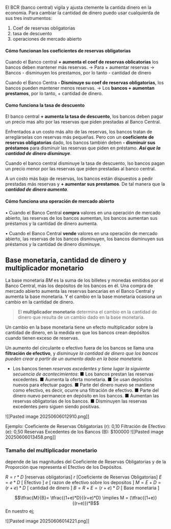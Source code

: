 El BCR (banco central) vigila y ajusta ctemente la cantida dinero en la economia. Para cambiar la cantidad de dinero puedo usar cualquierda de sus tres instrumentos: 

1. Coef de reservas obligatorias
2. tasa de descuento
3. operaciones de mercado abierto

#### Cómo funcionan los coeficientes de reservas obligatorias

Cuando el Banco central  **+ aumenta el coef de reservas oblicatorias** los bancos deben mantener más reservas. 
->
Para + aumentar reservas -> Bancos - disminuyen los prestamos, por lo tanto - cantidad de dinero

Cuando el Banco Centra **- Disminuye su coef de reservas obligatorias**, los bancos pueden mantener menos reservas. 
-> 
Los **bancos + aumentan prestamos**, por lo tanto, + cantidad de dinero. 

#### Como funciona la tasa de descuento

El banco central **+ aumenta la tasa de descuento**, los bancos deben pagar un precio mas alto por las reservas que piden prestadas al Banco Central. 

Enfrentados a un costo más alto de las reservas, los bancos tratan de arreglárselas con reservas más pequeñas. Pero con un **coeficiente de reservas obligatorias** dado, los bancos también deben **- disminuir sus préstamos** para disminuir las reservas que piden en préstamo. ***Así que la cantidad de dinero disminuye***. 

Cuando el banco central disminuye la tasa de descuento, lso bancos pagan un precio menor por las reservas que piden prestadas al banco central. 

A un costo más bajo de reservas, los bancos están dispuestos a pedir prestadas más reservas y **+ aumentar sus prestamos**. De tal manera que la ***cantidad de dinero aumenta***.

#### Cómo funciona una operación de mercado abierto

• Cuando el Banco Central **compra** valores en una operación de mercado abierto, las reservas de los bancos aumentan, los bancos aumentan sus préstamos y la cantidad de dinero aumenta.

• Cuando el Banco Central **vende** valores en una operación de mercado abierto, las reservas de los bancos disminuyen, los bancos disminuyen sus préstamos y la cantidad de dinero disminuye.

## Base monetaria, cantidad de dinero y multiplicador monetario 

La base monetaria $BM$ es la suma de los billetes y monedas emitidos por el Banco Central, más los depósitos de los bancos en él.  Una compra de mercado abierto aumenta las reservas bancarias en el Banco Central y aumenta la base monetaria. Y el cambio en la base monetaria ocasiona un cambio en la cantidad de dinero.

>  El **multiplicador monetario** determina el cambio en la cantidad de dinero que resulta de un cambio dado en la base monetaria.

Un cambio en la base monetaria tiene un efecto multiplicador sobre la cantidad de dinero, en la medida en que los bancos crean depósitos cuando tienen exceso de reservas.

Un aumento del circulante o efectivo fuera de los bancos se llama una **filtración de efectivo**, y *disminuye la cantidad de dinero que los bancos pueden crear a partir de un aumento dado en la base monetaria*.

* Los bancos tienen *reservas excedentes y tiene lugar la siguiente secuencia de acontecimientos*:
■ Los bancos prestan las reservas excedentes.
■ Aumenta la oferta monetaria.
■ Se usan depósitos nuevos para efectuar pagos.
■ Parte del dinero nuevo se mantiene como efectivo, es decir, ocurre una filtración de efectivo.
■ Parte del dinero nuevo permanece en depósito en los bancos.
■ Aumentan las reservas obligatorias de los bancos.
■ Disminuyen las reservas excedentes pero siguen siendo positivas.

![[Pasted image 20250606012910.png]]

Ejemplo:
Coeficiente de Reservas Obligatorias (r): 0,10
Filtración de Efectivo (e): 0,50
Reservas Excedentes de los Bancos (B): $100000
![[Pasted image 20250606013458.png]]
### Tamaño del multiplicador monetario 
depende de las magnitudes del Coeficiente de Reservas Obligatorias y de la Proporción que representa el Efectivo de los Depósitos.

$R =r*D \text{ [reservas obligatorias]}$
$r \text{ [Coeficiente de Reservas Obligatorias]}$
$E =e*D \text{ [ Efectivo ]}$
$e \text{ [ razon de efectivo sobre los depositos ]}$
$M =E+D=(r+e)*D \text{  [ cantidad de dinero ]}$
$B =R+E=(r+e)*D \text{ [ Base monetaria ]}$

$$\tfrac{M}{B}= \tfrac{(1+e)*D}{(r+e)*D} \implies M = (\tfrac{(1+e)}{(r+e)})*B$$
En nuestro ej; 

![[Pasted image 20250606014221.png]]







